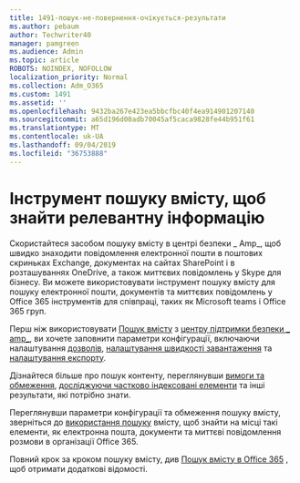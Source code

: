 ```yaml
---
title: 1491-пошук-не-повернення-очікується-результати
ms.author: pebaum
author: Techwriter40
manager: pamgreen
ms.audience: Admin
ms.topic: article
ROBOTS: NOINDEX, NOFOLLOW
localization_priority: Normal
ms.collection: Adm_O365
ms.custom: 1491
ms.assetid: ''
ms.openlocfilehash: 9432ba267e423ea5bbcfbc40f4ea914901207140
ms.sourcegitcommit: a65d196d00adb70045af5caca9828fe44b951f61
ms.translationtype: MT
ms.contentlocale: uk-UA
ms.lasthandoff: 09/04/2019
ms.locfileid: "36753888"
---
```

# <a name="content-search-tool-to-find-relevant-info"></a>Інструмент пошуку вмісту, щоб знайти релевантну інформацію

Скористайтеся засобом пошуку вмісту в центрі безпеки _ Amp_, щоб швидко знаходити повідомлення електронної пошти в поштових скриньках Exchange, документах на сайтах SharePoint і в розташуваннях OneDrive, а також миттєвих повідомлень у Skype для бізнесу. Ви можете використовувати інструмент пошуку вмісту для пошуку електронної пошти, документів та миттєвих повідомлень у Office 365 інструментів для співпраці, таких як Microsoft teams і Office 365 груп.


Перш ніж використовувати [Пошук вмісту](https://sip.protection.office.com/contentsearchbeta?ContentOnly=1) з [центру підтримки безпеки _ amp_](https://sip.protection.office.com/homepage), ви хочете заповнити параметри конфігурації, включаючи налаштування [дозволів](https://docs.microsoft.com/office365/securitycompliance/permissions-filtering-for-content-search), [налаштування швидкості завантаження](https://docs.microsoft.com/office365/securitycompliance/increase-download-speeds-when-exporting-ediscovery-results) та [налаштування експорту](https://docs.microsoft.com/office365/securitycompliance/disable-reports-when-you-export-content-search-results).

Дізнайтеся більше про пошук контенту, переглянувши [вимоги та обмеження](https://docs.microsoft.com/office365/securitycompliance/limits-for-content-search), [досліджуючи частково індексовані елементи](https://docs.microsoft.com/office365/securitycompliance/investigating-partially-indexed-items-in-ediscovery) та інші результати, які потрібно знати.

Переглянувши параметри конфігурації та обмеження пошуку вмісту, зверніться до [використання пошуку</a> вмісту, щоб знайти на місці такі елементи, як електронна пошта, документи та миттєві повідомлення розмови в організації Office 365](https://docs.microsoft.com/office365/securitycompliance/content-search).

Повний крок за кроком пошуку вмісту, див [Пошук вмісту в Office 365](https://docs.microsoft.com/office365/securitycompliance/search-for-content) , щоб отримати додаткові відомості.
